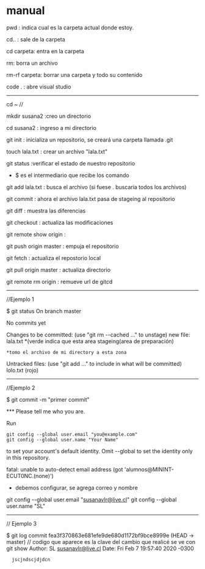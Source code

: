 # manual

pwd : indica cual es la carpeta actual donde estoy.

cd.. : sale de la carpeta

cd carpeta: entra en la carpeta

rm: borra un archivo

rm-rf carpeta: borrar una carpeta y todo su contenido

code . : abre visual studio

---------------------------------------------------------------
cd ~ // 

mkdir susana2 :creo un directorio

cd susana2 : ingreso a mi directorio

git init : inicializa un repositorio, se creará una carpeta llamada .git

touch   lala.txt : crear un archivo "lala.txt"

git status :verificar el estado de nuestro repositorio

* $ es el intermediario que recibe los comando

git add lala.txt : busca el archivo (si fuese . buscaria todos los archivos)

git commit : ahora el archivo lala.txt pasa de stageing al repositorio 

git diff : muestra las diferencias 

git checkout : actualiza las modificaciones 

git remote show origin : 

git push origin master : empuja el repositorio 

git fetch  : actualiza el repostorio local

git pull origin master  : actualiza directorio

git remote rm origin : remueve url de gitcd
 
-------------------------------------------------------------------------
  //Ejemplo 1
  
  $ git status
  On branch master 

  No commits yet

  Changes to be committed:
    (use "git rm --cached <file>..." to unstage)
          new file:   lala.txt *(verde indica que esta area stageing(area de preparación)
  
    *tomo el archivo de mi directory a esta zona

  Untracked files:
   (use "git add <file>..." to include in what will be committed)
          lolo.txt (rojo)

-------------------------------------------------------------------------
  //Ejemplo 2
  
  $ git commit -m "primer commit"

  *** Please tell me who you are.

  Run

    git config --global user.email "you@example.com"
    git config --global user.name "Your Name"

  to set your account's default identity.
  Omit --global to set the identity only in this repository.

  fatal: unable to auto-detect email address (got 'alumnos@MININT-ECUT0NC.(none)')

  * debemos configurar, se agrega correo y nombre


  git config --global user.email "susanavlr@live.cl"
  git config --global user.name "SL"

-------------------------------------------------------------------------
 // Ejemplo 3
  
  $ git log
  commit fea3f370863e681efe9de680d1172bf9bce8999e (HEAD -> master) // codigo que aparece es la clave del cambio que realicé se ve con     git show
  Author: SL <susanavlr@live.cl>
  Date:   Fri Feb 7 19:57:40 2020 -0300

      jscjndscjdjdcn
